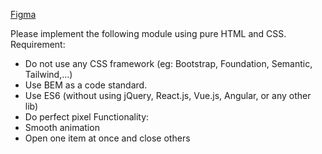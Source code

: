 [Figma](https://www.figma.com/design/URsTipFAeT0Xyzxml5Ov9V/Accordion-component?node-id=0-1&p=f&t=IiqK198GcNJ1XnSj-0)

Please implement the following module using pure HTML and CSS.
Requirement:
- Do not use any CSS framework (eg: Bootstrap, Foundation, Semantic, Tailwind,...)
- Use BEM as a code standard.
- Use ES6 (without using jQuery, React.js, Vue.js, Angular, or any other lib)
- Do perfect pixel
Functionality:
- Smooth animation
- Open one item at once and close others

